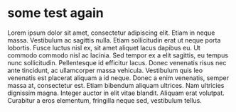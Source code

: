 # some test again

Lorem ipsum dolor sit amet, consectetur adipiscing elit. Etiam in neque massa. Vestibulum ac sagittis nulla. Etiam sollicitudin erat ut neque porta lobortis. Fusce luctus nisl ex, sit amet aliquet lacus dapibus eu. Ut commodo commodo nisl ac lacinia. Sed tempor ex a elit sagittis, eu tempus nunc sollicitudin. Pellentesque id efficitur lacus. Donec venenatis risus nec ante tincidunt, ac ullamcorper massa vehicula. Vestibulum quis leo venenatis est placerat aliquam a id neque. Donec a enim venenatis, semper massa at, consectetur est. Etiam bibendum aliquam ultrices. Nam ultricies dignissim magna. Integer auctor in elit vitae blandit. Aliquam erat volutpat. Curabitur a eros elementum, fringilla neque sed, vestibulum tellus. 